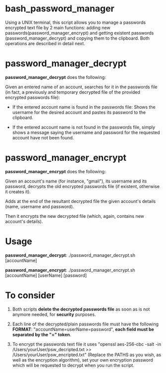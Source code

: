 # bash_password_manager

Using a UNIX terminal, this script allows you to manage a passwords encrypted text file by 2 main functions: adding new passwords(password_manager_encrypt) and getting existent passwords (password_manager_decrypt) and copying them to the clipboard. Both operations are described in detail next. 

# password_manager_decrypt
**password_manager_decrypt** does the following:

  Given an entered name of an account, searches for it in the passwords file (in fact, a previously and temporary decrypted file of the provided encrypted passwords file):

   - If the entered account name is found in the passwords file: Shows the username for the desired account and pastes its password to the clipboard.

   - If the entered account name is not found in the passwords file, simply shows a message saying the username and password   for the requested account have not been found.

# password_manager_encrypt
 **password_manager_encrypt** does the following:

  Given an account's name (for instance, "gmail"), its username and its password, decrypts the old encrypted passwords file (if existent, otherwise it creates it).
  
  Adds at the end of the resultant decrypted file the given account's details (name, username and password).
  
  Then it encrypts the new decrypted file (which, again, contains new account's details).
 
# Usage
 **password_manager_decrypt**: ./password_manager_decrypt.sh [accountName]
 
 **password_manager_encrypt**: ./password_manager_encrypt.sh [accountName] [userName] [password]
  
# To consider

  1) Both scripts **delete the decrypted passwords file** as soon as is not anymore needed, for **security** purposes.

  2) Each line of the decrypted/plain passwords file must have the following **FORMAT**: "accountName=userName=password", **each field must be separated by the "=" token**.
  
  3) To encrypt the passwords text file it uses "openssl aes-256-cbc -salt -in /Users/yourUser/psw_decripted.txt >> /Users/yourUser/psw_encripted.txt" (Replace the PATHS as you wish, as well as the encryption algorithm), set your own encryption password which will be requested to decrypt when you run the script.
